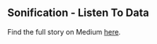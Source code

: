 ## Sonification - Listen To Data
Find the full story on Medium [here](https://medium.com/analytics-vidhya/sonification-listen-to-data-429291b23357). 
